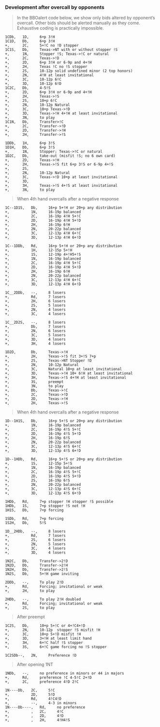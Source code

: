 ### Development after overcall by opponents

>In the BBOalert code below, we show only bids altered by opponent’s overcall. Other bids should be alerted manually as they come. Exhaustive coding is practically impossible. 

    1CDb,   1D,	    6+p 3!H
    1C1D,	Db,	    6+p 3!H
    +,      2C,	    5+!C no !D stopper
    1C1S,	Db,	    Texas->NT with or without stopper !S
    +,		1N,	    Stopper !S; Texas->!C or natural
    +,		2C,	    Texas->!D
    +,		2D,	    6+p 3!H or 6-9p and 4+!H
    +,		2H,	    Texas !C no !S stopper
    +,		2S,	    10-12p solid undefined minor (2 top honors)
    +,		2N,	    4!H at least invitational
    +,		3C,	    10-12p 6!C
    +,		3D,	    10-12p 6!D
    1C2C,	Db,	    4-5!S
    +,		2D,	    6+p 3!H or 6-9p and 4+!H
    +,		2H,	    Texas->!S
    +,		2S,	    10+p 6!C
    +,		2N,	    10-12p Natural
    +,		3C,	    10+p Texas->!D
    +,		3D,	    Texas->!H 4+!H at least invitational
    +,		3N,	    to play
    1C1N,	Db,	    Transfer>!C
    +,		2C,	    Transfer->!D
    +,		2D,	    Transfer->!H
    +,		2H,	    Transfer->!S

    1DDb,	1H,	    6+p 3!S
    1D1H,	Db,	    6+p 3!S
    +,		1N,	    Stopper; Texas->!C or natural
    1D2C,	Db,	    take-out (misfit !S; no 6 own card)
    +,		2D,	    Texas->!H
    +,		2H,	    Texas->!S fit 6+p 3!S or 6-9p 4+!S
    +,		2S,
    +,		2N, 	10-12p Natural
    +,		3C,	    Texas->!D 10+p at least invitational
    +,		3D,
    +,		3H, 	Texas->!S 4+!S at least invitational
    +,		3N, 	to play

<div style="page-break-after: always;"></div>

>When 4th hand overcalls after a negative response

    1C--1D1S,	Db,	    16+p 5+!H or 20+p any distribution
    +,		    1N,	    16-19p balanced
    +,		    2C,	    16-19p 4!H 5+!C
    +,		    2D,	    16-19p 4!H 5+!D
    +,		    2H,	    16-19p 6!H
    +,		    2N,	    20-22p balanced
    +,		    3C,	    12-13p 4!H 6+!C
    +,		    3D,	    12-13p 4!H 6+!D

    1C--1DDb,	Rd,     16+p 5+!H or 20+p any distribution
    +,		    1H,	    12-15p 5+!H
    +,		    1S,	    12-19p 4+!H5+!S
    +,		    1N,	    16-19p balanced
    +,		    2C,	    16-19p 4!H 5+!C
    +,		    2D,	    16-19p 4!H 5+!D
    +,		    2H,	    16-19p 6!H
    +,		    2N,	    20-22p balanced
    +,		    3C,	    12-13p 4!H 6+!C
    +,		    3D,	    12-13p 4!H 6+!D

    1C__2DDb,	--,	    8 losers
    +,  	    Rd,	    7 losers
    +,      	2H,	    6 losers
    +,      	2S,	    5 losers
    +,      	2N,	    4 losers
    +,      	3C,	    4 losers

    1C__2D2S,	--,	    8 losers
    +,      	Db,	    7 losers
    +,      	2N,	    6 losers
    +,      	3C,	    5 losers
    +,      	3D,	    4 losers
    +,      	3H,	    4 losers

    1D2D,		Db,	    Texas->!H
    +,  		2H,	    Texas->!S fit 3+!S 7+p
    +,  		2S,	    Texas->NT Stopper !D
    +,  		2N,	    10-12p Natural
    +,  		3C,	    Natural 10+p at least invitational
    +,  		3D,	    Texas->!H 10+ 6!H at least invitational
    +,  		3H,	    Texas->!S 4+!H at least invitational
    +,  		3S,	    preempt
    +,  		3N,	    to play
    +,  		Db,	    Texas->!C
    +,  		2C,	    Texas->!D
    +,  		2D,	    Texas->!H
    +,  		2H,	    Texas->!S

<div style="page-break-after: always;"></div>

>When 4th hand overcalls after a negative response

    1D--1H1S,	Db,	    16+p 5+!S or 20+p any distribution
    +,  		1N,	    16-19p balanced
    +,	    	2C,	    16-19p 4!S 5+!C
    +,		    2D,	    16-19p 4!S 5+!D
    +,  		2H,	    16-19p 6!S
    +,	    	2N,	    20-22p balanced
    +,		    3C,	    12-13p 4!S 6+!C
    +,		    3D,	    12-13p 4!S 6+!D

    1D--1HDb,	Rd,	    16+p 5+!S or 20+p any distribution
    +,  		1S,	    12-15p 5+!S
    +,	    	1N,	    16-19p balanced
    +,		    2C,	    16-19p 4!S 5+!C
    +,  		2D,	    16-19p 4!S 5+!D
    +,	    	2S,	    16-19p 6!S
    +,		    2N,	    20-22p balanced
    +,  		3C,	    12-13p 4!S 6+!C
    +,	    	3D,	    12-13p 4!S 6+!D

    1HDb,	Rd,	    7+p stopper !H stopper !S possible
    1HDb,	1S,	    7+p stopper !S not !H
    1H1S,	Db,	    7+p forcing

    1SDb,	Rd,	    7+p forcing
    1S2H,	Db,	    5!S

    1D__2HDb,	--,	    8 losers
    +,      	Rd,	    7 losers
    +,      	2S,	    6 losers
    +,      	2N,	    5 losers
    +,      	3C,	    4 losers
    +,      	3D,	    4 losers

    1N2C,	Db,	    Transfer->2!D
    1N2D,	Db,	    Transfer->2!H
    1N2H,	Db,	    Transfer->2!S
    1N2S,	Db,	    5+!H game inviting

    2DDb,	--,	    To play 2!D
    +,		Rd,	    Forcing; invitational or weak
    +,		2H,	    to play

    2HDb,	--,	    To play 2!H doubled
    +,		Rd,	    Forcing; invitational or weak
    +,		2S,	    to play

>After preempt

    1C2S,   Db,     10+p 5+!C or 4+!C4+!D
    +,      2N,     10-12p  stopper !S misfit !H
    +,      3C,     10+p 5+!D misfit !H
    +,      3D,     3+!H at least limit hand
    +,      3H,     6+!C half !S stopper
    +,      3S,     6+!C game forcing no !S stopper

    1C2SDb--,   2N,     Preference !D

>After opening 1NT

    1NDb,   --,     no preference in minors or 44 in majors
    +,      Rd,     preference !C 4-5!C 2+!D
    +,      2C,     preference 4!D 2!C

    1N----Db,   2C,     5!C
    +,          2D,     5!D
    +,          Rd,     4!C4!D
    +,          --,     4-3 in minors
    1N----Db----,   Rd,     no preference
    +,          ,   2C,     4!C
    +,          ,   2D,     4!D
    +,          ,   2H,     4!H4!S

